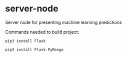 # server-node
Server node for presenting machine learning predictions 

Commands needed to build project:

    pip3 install Flask

    pip3 install Flask-PyMongo

